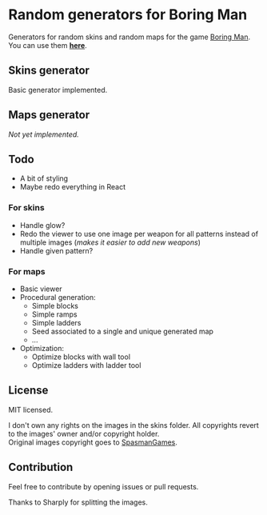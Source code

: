 # Random generators for Boring Man
Generators for random skins and random maps for the game [Boring Man](https://store.steampowered.com/app/346120/Boring_Man__Online_Tactical_Stickman_Combat/).  
You can use them **[here](https://shaigrorb.github.io/random-generators-boring-man/)**.

## Skins generator
Basic generator implemented.

## Maps generator
_Not yet implemented._

## Todo
- A bit of styling
- Maybe redo everything in React

### For skins
- Handle glow?
- Redo the viewer to use one image per weapon for all patterns instead of multiple images (_makes it easier to add new weapons_)
- Handle given pattern?

### For maps
- Basic viewer
- Procedural generation:
  - Simple blocks
  - Simple ramps
  - Simple ladders
  - Seed associated to a single and unique generated map
  - _..._
- Optimization:
  - Optimize blocks with wall tool
  - Optimize ladders with ladder tool

## License
MIT licensed.  

I don't own any rights on the images in the skins folder. All copyrights revert to the images' owner and/or copyright holder.  
Original images copyright goes to [SpasmanGames](https://twitter.com/SpasmanGames).

## Contribution
Feel free to contribute by opening issues or pull requests.  

Thanks to Sharply for splitting the images.
